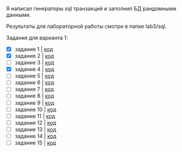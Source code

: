 Я написал генераторы sql транзакций и заполнил БД рандомными данными.

Результаты для лабораторной работы смотри в папке lab3/sql.

Задания для варианта 1:

- [x] задание 1 | [код](sql/select/1.sql)
- [x] задание 2 | [код](sql/select/2.sql)
- [ ] задание 3 | [код](sql/select/3.sql)
- [x] задание 4 | [код](sql/select/4.sql)
- [ ] задание 5 | [код](sql/select/5.sql)
- [ ] задание 6 | [код](sql/select/6.sql)
- [ ] задание 7 | [код](sql/select/7.sql)
- [ ] задание 8 | [код](sql/select/8.sql)
- [ ] задание 9 | [код](sql/select/9.sql)
- [ ] задание 10 | [код](sql/select/10.sql)
- [ ] задание 11 | [код](sql/select/11.sql)
- [ ] задание 12 | [код](sql/select/12.sql)
- [ ] задание 13 | [код](sql/select/13.sql)
- [ ] задание 14 | [код](sql/select/14.sql)
- [ ] задание 15 | [код](sql/select/15.sql)
